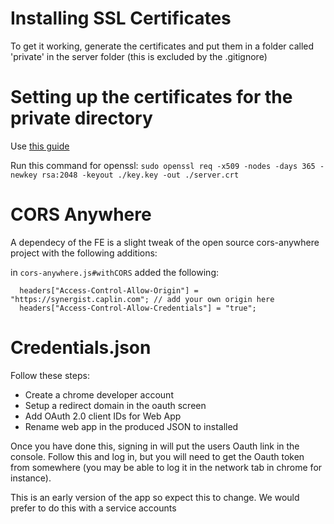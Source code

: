 # Installing SSL Certificates

To get it working, generate the certificates and put them in a folder called 'private' in the server folder (this is excluded by the .gitignore)

# Setting up the certificates for the private directory

Use [this guide](https://www.digitalocean.com/community/tutorials/how-to-create-a-self-signed-ssl-certificate-for-apache-in-ubuntu-16-04)

Run this command for openssl:
`sudo openssl req -x509 -nodes -days 365 -newkey rsa:2048 -keyout ./key.key -out ./server.crt`

# CORS Anywhere

A dependecy of the FE is a slight tweak of the open source cors-anywhere project with the following additions:

in `cors-anywhere.js#withCORS` added the following:

```
  headers["Access-Control-Allow-Origin"] = "https://synergist.caplin.com"; // add your own origin here
  headers["Access-Control-Allow-Credentials"] = "true";
```

# Credentials.json

Follow these steps:

- Create a chrome developer account
- Setup a redirect domain in the oauth screen
- Add OAuth 2.0 client IDs for Web App
- Rename web app in the produced JSON to installed

Once you have done this, signing in will put the users Oauth link in the console. Follow this and log in, but you will need to get the Oauth token from somewhere (you may be able to log it in the network tab in chrome for instance).

This is an early version of the app so expect this to change. We would prefer to do this with a service accounts
